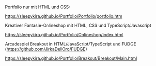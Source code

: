 Portfolio nur mit HTML und CSS: 

https://sleepykira.github.io/Portfolio/Portfolio/portfolio.htm



Kreativer Fantasie-Onlineshop mit HTML, CSS und TypeScript/Javascript

https://sleepykira.github.io/Portfolio/Onlineshop/index.html



Arcadespiel Breakout in HTML/JavaScript/TypeScript und FUDGE (https://github.com/JirkaDellOro/FUDGE)



https://sleepykira.github.io/Portfolio/Breakout/Breakout/Main.html
